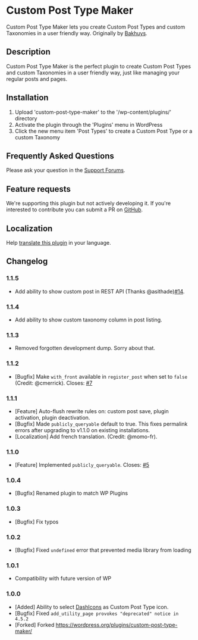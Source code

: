 # Custom Post Type Maker

Custom Post Type Maker lets you create Custom Post Types and custom Taxonomies in a user friendly way. Originally by [Bakhuys](http://www.bakhuys.com/).

## Description

Custom Post Type Maker is the perfect plugin to create Custom Post Types and custom Taxonomies in a user friendly way, just like managing your regular posts and pages.

## Installation

1. Upload 'custom-post-type-maker' to the '/wp-content/plugins/' directory
2. Activate the plugin through the 'Plugins' menu in WordPress
3. Click the new menu item 'Post Types' to create a Custom Post Type or a custom Taxonomy

## Frequently Asked Questions
Please ask your question in the [Support Forums](http://wordpress.org/support/plugin/custom-post-type-maker).

## Feature requests
We're supporting this plugin but not actively developing it. If you're interested to contribute you can submit a PR on [GitHub](https://github.com/Graffino/custom-post-type-maker/pulls).

## Localization
Help [translate this plugin](https://translate.wordpress.org/projects/wp-plugins/custom-post-type-maker) in your language.

## Changelog

### 1.1.5
- Add ability to show custom post in REST API (Thanks @asithade)[#14](https://github.com/Graffino/Custom-Post-Type-Maker/issues/14).

### 1.1.4
- Add ability to show custom taxonomy column in post listing.

### 1.1.3
- Removed forgotten development dump. Sorry about that.

### 1.1.2
- [Bugfix] Make `with_front` available in `register_post` when set to `false` (Credit: @cmerrick). Closes: [#7](https://github.com/Graffino/Custom-Post-Type-Maker/issues/7)

### 1.1.1
- [Feature] Auto-flush rewrite rules on: custom post save, plugin activation, plugin deactivation.
- [Bugfix] Made `publicly_queryable` default to true. This fixes permalink errors after upgrading to v1.1.0 on existing installations.
- [Localization] Add french translation. (Credit: @momo-fr).

### 1.1.0
- [Feature] Implemented `publicly_queryable`. Closes: [#5](https://github.com/Graffino/Custom-Post-Type-Maker/issues/5)

### 1.0.4
- [Bugfix] Renamed plugin to match WP Plugins

### 1.0.3
- [Bugfix] Fix typos


### 1.0.2
- [Bugfix] Fixed `undefined` error that prevented media library from loading

### 1.0.1
- Compatibility with future version of WP

### 1.0.0
- [Added] Ability to select [DashIcons](https://developer.wordpress.org/resource/dashicons/#layout) as Custom Post Type icon.
- [Bugfix] Fixed `add_utility_page provokes "deprecated" notice in 4.5.2`
- [Forked] Forked https://wordpress.org/plugins/custom-post-type-maker/
